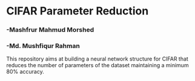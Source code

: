 # CIFAR Parameter Reduction
### -Mashfrur Mahmud Morshed
### -Md. Mushfiqur Rahman


This repository aims at building a neural network structure for CIFAR that reduces the number of parameters of the dataset maintaining a minimum 80% accuracy. 
